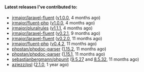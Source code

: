 ####  Latest releases I've contributed to:

- [jrmajor/laravel-fluent](https://github.com/jrmajor/laravel-fluent) ([v1.0.0](https://github.com/jrmajor/laravel-fluent/releases/tag/v1.0.0), 4 months ago)
- [jrmajor/fluent-php](https://github.com/jrmajor/fluent-php) ([v1.0.0](https://github.com/jrmajor/fluent-php/releases/tag/v1.0.0), 4 months ago)
- [jrmajor/pluralrules](https://github.com/jrmajor/pluralrules) ([v1.1.1](https://github.com/jrmajor/pluralrules/releases/tag/v1.1.1), 4 months ago)
- [jrmajor/laravel-fluent](https://github.com/jrmajor/laravel-fluent) ([v0.2.1](https://github.com/jrmajor/laravel-fluent/releases/tag/v0.2.1), 9 months ago)
- [jrmajor/laravel-fluent](https://github.com/jrmajor/laravel-fluent) ([v0.2.0](https://github.com/jrmajor/laravel-fluent/releases/tag/v0.2.0), 11 months ago)
- [jrmajor/fluent-php](https://github.com/jrmajor/fluent-php) ([v0.4.2](https://github.com/jrmajor/fluent-php/releases/tag/v0.4.2), 11 months ago)
- [phpstan/phpdoc-parser](https://github.com/phpstan/phpdoc-parser) ([1.15.2](https://github.com/phpstan/phpdoc-parser/releases/tag/1.15.2), 11 months ago)
- [phpstan/phpdoc-parser](https://github.com/phpstan/phpdoc-parser) ([1.15.1](https://github.com/phpstan/phpdoc-parser/releases/tag/1.15.1), 11 months ago)
- [sebastianbergmann/phpunit](https://github.com/sebastianbergmann/phpunit) ([9.5.27](https://github.com/sebastianbergmann/phpunit/releases/tag/9.5.27) and [8.5.32](https://github.com/sebastianbergmann/phpunit/releases/tag/8.5.32), 11 months ago)
- [azjezz/psl](https://github.com/azjezz/psl) ([2.1.0](https://github.com/azjezz/psl/releases/tag/2.1.0), 1 year ago)
